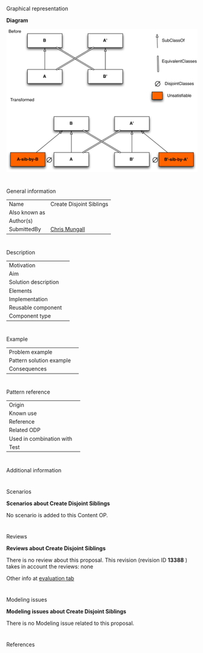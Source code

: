 # 

 Graphical representation



__Diagram__ 





[![Image:Disjoint-sib-example.png](images/7/7e/Disjoint-sib-example.png)](../Image/Disjoint-sib-example.png "Image:Disjoint-sib-example.png")





# 

 General information




|  |  |
| --- | --- |
|  Name  |  Create Disjoint Siblings  |
|  Also known as  |  |
|  Author(s)  |  |
|  SubmittedBy  | [Chris Mungall](http://ontologydesignpatterns.org/wiki/index.php?title=User:Chris_Mungall&action=edit&redlink=1 "User:Chris Mungall (not yet written)")  |



  





# 

 Description




|  |  |
| --- | --- |
|  Motivation  |  |
|  Aim  |  |
|  Solution description  |  |
|  Elements  |  |
|  Implementation  |  |
|  Reusable component  |  |
|  Component type  |  |



  





# 

 Example




|  |  |
| --- | --- |
|  Problem example  |  |
|  Pattern solution example  |  |
|  Consequences  |  |



  





# 

 Pattern reference




|  |  |
| --- | --- |
|  Origin  |  |
|  Known use  |  |
|  Reference  |  |
|  Related ODP  |  |
|  Used in combination with  |  |
|  Test  |  |



# 

 Additional information



# 

 Scenarios




__Scenarios about Create Disjoint Siblings__ 


 No scenario is added to this Content OP.
 




# 

 Reviews




__Reviews about Create Disjoint Siblings__ 


 There is no review about this proposal.
This revision (revision ID
 __13388__ 
 ) takes in account the reviews: none
 



 Other info at
 [evaluation tab](http://ontologydesignpatterns.org/wiki/index.php?title=Submissions:Create_Disjoint_Siblings&action=evaluation "http://ontologydesignpatterns.org/wiki/index.php?title=Submissions:Create_Disjoint_Siblings&action=evaluation") 





  





# 

 Modeling issues




__Modeling issues about Create Disjoint Siblings__ 


 There is no Modeling issue related to this proposal.
 




  





# 

 References